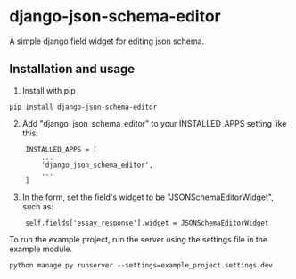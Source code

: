 # django-json-schema-editor

A simple django field widget for editing json schema.

## Installation and usage
1. Install with pip
```
pip install django-json-schema-editor
```
2. Add "django_json_schema_editor" to your INSTALLED_APPS setting like this:
```
    INSTALLED_APPS = [
        ...
        'django_json_schema_editor',
        ...
    ]
```
3. In the form, set the field's widget to be "JSONSchemaEditorWidget", such as:
```
    self.fields['essay_response'].widget = JSONSchemaEditorWidget
```

To run the example project, run the server using the settings file in the example module.
```
python manage.py runserver --settings=example_project.settings.dev
```
